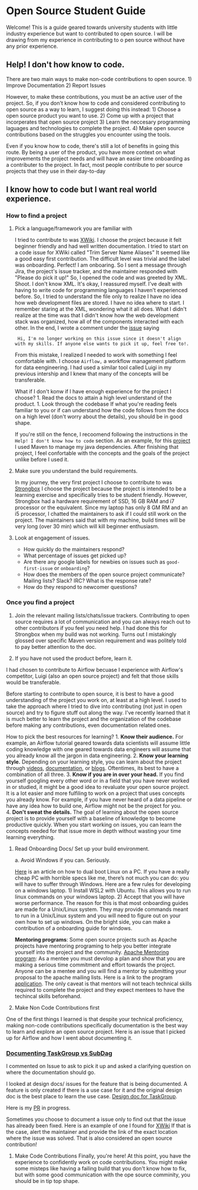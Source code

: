 # Open Source Student Guide 

Welcome! This is a guide geared towards university students with little industry experience but want to contributed to open source. I will be drawing from my experience in contributing to o
pen source without have any prior experience.  

## Help! I don't how know to code.

There are two main ways to make non-code contributions to open source.
    1) Improve Documentation
    2) Report Issues

However, to make these contributions, you must be an active user of the project. So, if you don't know how to code and considered contributing to open source as a way to learn, 
I suggest doing this instead:
    1) Choose a open source product you want to use.
    2) Come up with a project that incorperates that open source project 
    3) Learn the neccesary programming laguages and technologies to complete the project.
    4) Make open source contributions based on the struggles you encounter using the tools.

Even if you know how to code, there's still a lot of benefits in going this route. By being a user of the product, you have more context on what improvements the project needs 
and will have an easier time onboarding as a contributer to the project. In fact, most people contribute to per source projects that they use in their day-to-day 


## I know how to code but I want real world experience. 

### How to find a project 

1. Pick a language/framework you are familiar with
      
      I tried to contribute to was [XWiki](https://www.xwiki.org/xwiki/bin/view/Main/WebHome). I choose the project because it felt beginner friendly and had well written documentation. I tried to start on a code issue for XWiki called "Trim Server Name Aliases" It seemed like a good easy first contribution. The difficult level was trivial and the label was onboarding. Perfect! I am onboaring. So I sent a message through Jira, the project's issue tracker, and the maintainer responded with "Please do pick it up!" So, I opened the code and was greeted by XML. Shoot. I don't know XML. It's okay, I reassured myself. I've dealt with having to write code for programming languages I haven't experienced before. So, I tried to understand the file only to realize I have no idea how web development files are stored. I have no idea where to start. I remember staring at the XML, wondering what it all does. What I didn't realize at the time was that I didn't know how the web development stack was organized, how all of the components interacted with each other. In the end, I wrote a comment under the [issue](https://jira.xwiki.org/browse/XWIKI-6267) saying 
        
        Hi, I'm no longer working on this issue since it doesn't align with my skills. If anyone else wants to pick it up, feel free to!.

    From this mistake, I realized I needed to work with something I feel comfortable with. I choose `Airflow,` a workflow management platform for data eengineering. I had used a similar tool called Luigi in my previous intership and I knew that many of the concepts will be transferable. 

    What if I don't konw if I have enough experience for the project I choose? 
       1. Read the docs to attain a high level understand of the product.
       1. Look through the codebase If what you're reading feels familiar to you or if can understand how the code follows from the docs on a high level (don't worry about the details), you should be in good shape.

    If you're still on the fence, I recoomend following the instructions in the `Help! I don't know how to code` section. As an example, for this [project](https://github.com/VeenaArv/covid-hate-speech)
    I used Maven to manage my java dependencies. After finishing that project, I feel confortable with the concepts and the goals of the project unlike before I used it. 

 1. Make sure you understand the build requirements.
 
    In my journey, the very first project I choose to contribute to was [Strongbox](https://strongbox.github.io/) I choose the project because the project is intended to be a learning exercise and specifically tries to be student friendly. However, Strongbox had a hardware requirement of SSD, 16 GB RAM and i7 processor or the equivalent. Since my laptop has only 8 GM RM and an i5 processor, I chatted the maintainers to ask if I could still work on the project. The maintainers said that with my machine, build times will be very long (over 30 min) which will kill beginner enthusiasm.  
 
 1. Look at engagement of issues. 
 
    * How quickly do the maintainers respond? 
    * What percentage of issues get picked up? 
    * Are there any google labels for newbies on issues such as `good-first-issue` or `onboarding`?
    * How does the members of the open source project communicate? Mailing lists? Slack? IRC? What is the response rate? 
    * How do they respond to newcomer questions?

 ### Once you find a project

1. Join the relevant mailing lists/chats/issue trackers.
Contributing to open source requires a lot of communication and you can always reach out to other contributors if you feel you need help. I had done this for Strongbox when my build was not working. Turns out I mistakingly glossed over specific Maven version requirement and was politely told to pay better attention to the doc. 

1. If you have not used the product before, learn it. 

I had chosen to contribute to Airflow becuase I experience with Airflow's competitor, Luigi (also an open source project) and felt that those skills would be transferable. 

Before starting to contribute to open source, it is best to have a good understanding of the project you work on, at least at a high level. I used to take the approach where I tried to dive into contributing (not just in open source) and try to figure stuff out along the way. I've recently learned that it is much better to learn the project and the organization of the codebase before making any contributions, even documentation related ones.

How to pick the best resources for learning? 
    1. **Know their audience.** For example, an Airflow tutorial geared towards data scientists will assume little coding knowledge with one geared towards data engineers will assume that you already know all the jargon in data engineering. 
    2. **Know your learning style.**  Depending on your learning style, you can learn about the project through [videos](https://www.youtube.com/watch?v=YWtfU0MQZ_4), [documentation](https://airflow.readthedocs.io/en/latest/tutorial.html), or [blogs](https://towardsdatascience.com/data-pipelines-luigi-airflow-everything-you-need-to-know-18dc741449b7). Oftentimes, its best to have a combination of all three. 
    3. **Know if you are in over your head.** If you find yourself googling every other word or in a field that you have never worked in or studied, it might be a good idea to revaluate your open source project. It is a lot easier and more fulfiling to work on a project that uses concepts you already know. For example, if you have never heard of a data pipeline or have any idea how to build one, Airflow might not be the project for you.   
    4. **Don't sweat the details.** The goal of learning about the open source project is to provide yourself with a baseline of knowledge to become productive quickly. When you start working on issues, you can learn the concepts needed for that issue more in depth without wasting your time learning everything. 

1. Read Onboarding Docs/ Set up your build environment.
     
     a. Avoid Windows if you can. Seriously.   
       
   [Here](https://opensource.com/article/18/5/dual-boot-linux) is an article on how to dual boot Linux on a PC. If you have a really cheap PC with horrible specs like me, there’s not much you can do: you will have to suffer through Windows. Here are a few rules for developing on a windows laptop. 
            1)	Install WSL2 with Ubuntu. This allows you to run linux commands on your windows laptop. 
            2)	Accept that you will have worse performance. 
    The reason for this is that most onboarding guides are made for a Unix/Linux system. They may provide commands meant to run in a Unix/Linux system and you will need to figure out on your own how to set up windows. On the bright side, you can make a contribution of a onboarding guide for windows. 

    **Mentoring programs**: Some open source projects such as Apache projects have mentoring programing to help you better integrate yourself into the project and the community. 
    [Apache Mentoring program](https://community.apache.org/mentoringprogramme.html): As a mentee you must devolop a plan and show that you are making a serious time commitment and effort towards the project. Anyone can be a mentee and you will find a mentor by submitting your proposal to the apache mailing lists. Here is a link to the program [application](https://community.apache.org/mentorprogrammeapplication.html). The only caveat is that mentors will not teach technical skills required to complete the project and they expect mentees to have the techincal skills beforehand. 


1. Make Non Code Contributions first

One of the first things I learned is that despite your technical proficiency, making non-code contributions specifically documentation  is the best way to learn and explore an open source project. Here is an issue that I picked up for Airflow and how I went about documenting it.

### [Documenting TaskGroup vs SubDag](https://github.com/apache/airflow/issues/12298)
I commented on Issue to ask to pick it up and asked a clarifying question on where the documentation should go. 

I looked at design docs/ issues for the feature that is being documented. A feature is only created if there is a use case for it and the original design doc is the best place to learn the use case. [Design doc for TaskGroup](https://cwiki.apache.org/confluence/display/AIRFLOW/AIP-34+TaskGroup%3A+A+UI+task+grouping+concept+as+an+alternative+to+SubDagOperator). 

Here is my [PR](https://github.com/apache/airflow/pull/12741) in progress.

Sometimes you choose to document a issue only to find out that the issue has already been fixed. Here is an example of one I found for [XWiki](https://jira.xwiki.org/browse/XINFRA-32) If that is the case, alert the maintainer and provide the link of the exact location where the issue was solved. That is also considered an open source contribution! 

1. Make Code Contributions 
Finally, you're here! At this point, you have the experience to confidently work on code contributions. You might make some misteps like having a failing build that you don't know how to fix, but with some good communication with the ope source comminity, you should be in tip top shape. 

